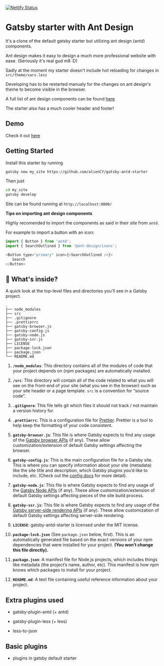 [![Netlify Status](https://api.netlify.com/api/v1/badges/75f0e056-ce9d-4841-b4f4-cb671fef6e28/deploy-status)](https://app.netlify.com/sites/distracted-cori-d4c98c/deploys)

# Gatsby starter with Ant Design

It's a clone of the default gatsby starter but utilizing ant design (antd) components.

Ant design makes it easy to design a much more professional website with ease. (Seriously it's real gud m8 :D)

Sadly at the moment my starter doesn't include hot reloading for changes in `src/theme/vars.less` 

Developing has to be restarted manualy for the changes on ant design's theme to become visible in the browser.

A full list of ant design components can be found [here](https://ant.design/components/button/)

The starter also has a much cooler header and footer!

## Demo

Check it out [here](https://gatsby-antd-starter.netlify.app/)

## Getting Started

Install this starter by running

   ```bash
   gatsby new my_site https://github.com/alienCY/gatsby-antd-starter
   ```
   
   Then just

   ```bash
   cd my_site
   gatsby develop
   ```

   Site can be found running at `http://localhost:8000/`

   **Tips on importing ant design components**
   
   Highly recomended to import the components as said in their site from `antd`.
   
   For example to import a button with an icon:
   
   ```javascript
   import { Button } from 'antd';
   import { SearchOutlined } from '@ant-design/icons';

   <Button type="primary" icon={<SearchOutlined />}>
      Search
   </Button>
   ```
## 🧐 What's inside?

A quick look at the top-level files and directories you'll see in a Gatsby project.

    .
    ├── node_modules
    ├── src
    ├── .gitignore
    ├── .prettierrc
    ├── gatsby-browser.js
    ├── gatsby-config.js
    ├── gatsby-node.js
    ├── gatsby-ssr.js
    ├── LICENSE
    ├── package-lock.json
    ├── package.json
    └── README.md

1.  **`/node_modules`**: This directory contains all of the modules of code that your project depends on (npm packages) are automatically installed.

2.  **`/src`**: This directory will contain all of the code related to what you will see on the front-end of your site (what you see in the browser) such as your site header or a page template. `src` is a convention for “source code”.

3.  **`.gitignore`**: This file tells git which files it should not track / not maintain a version history for.

4.  **`.prettierrc`**: This is a configuration file for [Prettier](https://prettier.io/). Prettier is a tool to help keep the formatting of your code consistent.

5.  **`gatsby-browser.js`**: This file is where Gatsby expects to find any usage of the [Gatsby browser APIs](https://www.gatsbyjs.org/docs/browser-apis/) (if any). These allow customization/extension of default Gatsby settings affecting the browser.

6.  **`gatsby-config.js`**: This is the main configuration file for a Gatsby site. This is where you can specify information about your site (metadata) like the site title and description, which Gatsby plugins you’d like to include, etc. (Check out the [config docs](https://www.gatsbyjs.org/docs/gatsby-config/) for more detail).

7.  **`gatsby-node.js`**: This file is where Gatsby expects to find any usage of the [Gatsby Node APIs](https://www.gatsbyjs.org/docs/node-apis/) (if any). These allow customization/extension of default Gatsby settings affecting pieces of the site build process.

8.  **`gatsby-ssr.js`**: This file is where Gatsby expects to find any usage of the [Gatsby server-side rendering APIs](https://www.gatsbyjs.org/docs/ssr-apis/) (if any). These allow customization of default Gatsby settings affecting server-side rendering.

9.  **`LICENSE`**: gatsby-antd-starter is licensed under the MIT license.

10. **`package-lock.json`** (See `package.json` below, first). This is an automatically generated file based on the exact versions of your npm dependencies that were installed for your project. **(You won’t change this file directly).**

11. **`package.json`**: A manifest file for Node.js projects, which includes things like metadata (the project’s name, author, etc). This manifest is how npm knows which packages to install for your project.

12. **`README.md`**: A text file containing useful reference information about your project.
## Extra plugins used

* gatsby-plugin-antd (+ antd)

* gatsby-plugin-less (+ less)

* less-to-json

## Basic plugins

* plugins in gatsby default starter





